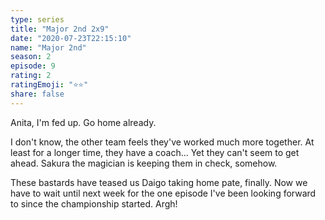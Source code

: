 ```yaml
---
type: series
title: "Major 2nd 2x9"
date: "2020-07-23T22:15:10"
name: "Major 2nd"
season: 2
episode: 9
rating: 2
ratingEmoji: "⭐️⭐️"
share: false
---
```


Anita, I'm fed up. Go home already.

I don't know, the other team feels they've worked much more together. At least for a longer time, they have a coach... Yet they can't seem to get ahead. Sakura the magician is keeping them in check, somehow.

These bastards have teased us Daigo taking home pate, finally. Now we have to wait until next week for the one episode I've been looking forward to since the championship started. Argh!
